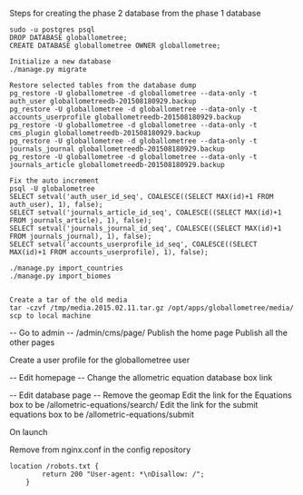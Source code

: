 
Steps for creating the phase 2 database from the phase 1 database

```
sudo -u postgres psql
DROP DATABASE globallometree;
CREATE DATABASE globallometree OWNER globallometree;

Initialize a new database
./manage.py migrate 

Restore selected tables from the database dump
pg_restore -U globallometree -d globallometree --data-only -t auth_user globallometreedb-201508180929.backup
pg_restore -U globallometree -d globallometree --data-only -t accounts_userprofile globallometreedb-201508180929.backup
pg_restore -U globallometree -d globallometree --data-only -t cms_plugin globallometreedb-201508180929.backup
pg_restore -U globallometree -d globallometree --data-only -t journals_journal globallometreedb-201508180929.backup
pg_restore -U globallometree -d globallometree --data-only -t journals_article globallometreedb-201508180929.backup

Fix the auto increment
psql -U globalometree
SELECT setval('auth_user_id_seq', COALESCE((SELECT MAX(id)+1 FROM auth_user), 1), false);
SELECT setval('journals_article_id_seq', COALESCE((SELECT MAX(id)+1 FROM journals_article), 1), false);
SELECT setval('journals_journal_id_seq', COALESCE((SELECT MAX(id)+1 FROM journals_journal), 1), false);
SELECT setval('accounts_userprofile_id_seq', COALESCE((SELECT MAX(id)+1 FROM accounts_userprofile), 1), false);

./manage.py import_countries
./manage.py import_biomes


Create a tar of the old media 
tar -czvf /tmp/media.2015.02.11.tar.gz /opt/apps/globallometree/media/
scp to local machine

```

-- Go to admin --
/admin/cms/page/
Publish the home page
Publish all the other pages

Create a user profile for the globallometree user

-- Edit homepage --
Change the allometric equation database box link

-- Edit database page --
Remove the geomap
Edit the link for the Equations box to be /allometric-equations/search/
Edit the link for the submit equations box to be /allometric-equations/submit


On launch

Remove from nginx.conf in the config repository
```
location /robots.txt {
        return 200 "User-agent: *\nDisallow: /";
    }
```
